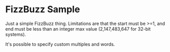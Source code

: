 # FizzBuzz Sample

Just a simple FizzBuzz thing. Limitations are that the start must be >=1, and end must be less than an integer max
value (2,147,483,647 for 32-bit systems).

It's possible to specify custom multiples and words.
